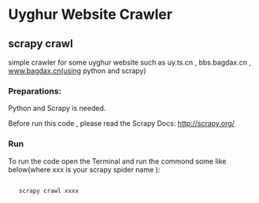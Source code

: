 # Uyghur Website Crawler
## scrapy crawl
simple crawler for some uyghur website such  as uy.ts.cn , bbs.bagdax.cn , www.bagdax.cn(using python and scrapy)

### Preparations:
Python and Scrapy is needed.

Before run this code , please read the Scrapy Docs:
http://scrapy.org/

### Run
To run the code open the Terminal and run the commond some like below(where xxx is your scrapy spider name ):

<code>
   scrapy crawl xxxx 
</code>

